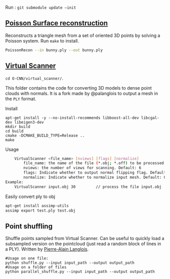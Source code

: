 Run : `git submodule update —init`

## [Poisson Surface reconstruction](https://github.com/mkazhdan/PoissonRecon)

Reconstructs a triangle mesh from a set of oriented 3D points by solving a Poisson system. Run `make` to install.

```bash
PoissonRecon --in bunny.ply --out bunny.ply
```

## [Virtual Scanner](https://github.com/wang-ps/O-CNN/tree/master/virtual_scanner)

`cd O-CNN/virtual_scanner/`.

This folder contains the code for converting 3D models to dense point clouds with normals.  It is a fork made by @palanglois to output a mesh in the `PLY` format.

Install

```
apt-get install -y --no-install-recommends libboost-all-dev libcgal-dev libeigen3-dev
mkdir build
cd build
cmake -DCMAKE_BUILD_TYPE=Release ..
make
```

Usage

```bash
    VirtualScanner <file_name> [nviews] [flags] [normalize]
        file_name: the name of the file (*.obj; *.off) to be processed.
        nviews: the number of views for scanning. Default: 6
        flags: Indicate whether to output normal flipping flag. Default: 0
        normalize: Indicate whether to normalize input mesh. Default: 0
Example:
    VirtualScanner input.obj 30         // process the file input.obj
```

Easily convert ply to obj 

```bash
apt-get install assimp-utils
assimp export test.ply test.obj
```



## Point shuffling

Shuffle points sampled from Virtual Scanner. Can be useful to quickly load a subsampled version on the pointcloud (just read a random block of lines in a PLY). Written by [Pierre-Alain Langlois](http://imagine.enpc.fr/~langloip/).

```
#Usage on one file:
python shuffle.py --input input_path --output output_path
#Usage on a folder of files
python parallel_shuffle.py --input input_path --output output_path
```

